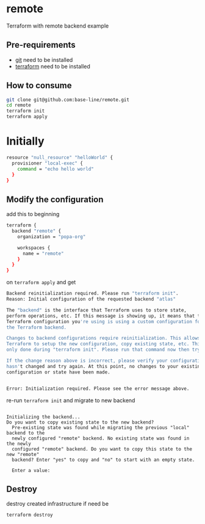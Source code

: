 # remote
Terraform with remote backend example

## Pre-requirements
- [git](https://git-scm.com/downloads) need to be installed 
- [terraform](https://www.terraform.io/downloads.html) need to be installed

## How to consume

```bash
git clone git@github.com:base-line/remote.git
cd remote
terraform init
terraform apply
```

# Initially

```bash
resource "null_resource" "helloWorld" {
  provisioner "local-exec" {
    command = "echo hello world"
  }
}
```

## Modify the configuration

add this to beginning 

```bash
terraform {
  backend "remote" {
    organization = "popa-org"

    workspaces {
      name = "remote"
    }
  }
}
```

on `terraform apply` and get

```bash
Backend reinitialization required. Please run "terraform init".
Reason: Initial configuration of the requested backend "atlas"

The "backend" is the interface that Terraform uses to store state,
perform operations, etc. If this message is showing up, it means that the
Terraform configuration you're using is using a custom configuration for
the Terraform backend.

Changes to backend configurations require reinitialization. This allows
Terraform to setup the new configuration, copy existing state, etc. This is
only done during "terraform init". Please run that command now then try again.

If the change reason above is incorrect, please verify your configuration
hasn't changed and try again. At this point, no changes to your existing
configuration or state have been made.


Error: Initialization required. Please see the error message above.
```

re-run `terraform init` and migrate to new backend 

```

Initializing the backend...
Do you want to copy existing state to the new backend?
  Pre-existing state was found while migrating the previous "local" backend to the
  newly configured "remote" backend. No existing state was found in the newly
  configured "remote" backend. Do you want to copy this state to the new "remote"
  backend? Enter "yes" to copy and "no" to start with an empty state.

  Enter a value:
```

## Destroy

destroy created infrastructure if need be

```
terraform destroy
```
